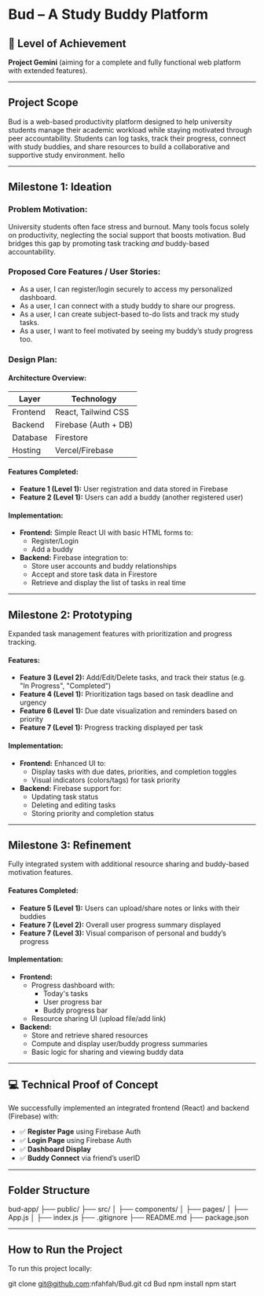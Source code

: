 # Bud – A Study Buddy Platform

## 🌟 Level of Achievement

**Project Gemini** (aiming for a complete and fully functional web platform with extended features).

---

##  Project Scope

Bud is a web-based productivity platform designed to help university students manage their academic workload while staying motivated through peer accountability. Students can log tasks, track their progress, connect with study buddies, and share resources to build a collaborative and supportive study environment. hello

---

##  Milestone 1: Ideation

### Problem Motivation:
University students often face stress and burnout. Many tools focus solely on productivity, neglecting the social support that boosts motivation. Bud bridges this gap by promoting task tracking *and* buddy-based accountability.

### Proposed Core Features / User Stories:
- As a user, I can register/login securely to access my personalized dashboard.
- As a user, I can connect with a study buddy to share our progress.
- As a user, I can create subject-based to-do lists and track my study tasks.
- As a user, I want to feel motivated by seeing my buddy’s study progress too.

### Design Plan:
#### Architecture Overview:
| Layer       | Technology          |
|------------|---------------------|
| Frontend   | React, Tailwind CSS |
| Backend    | Firebase (Auth + DB)|
| Database   | Firestore           |
| Hosting    | Vercel/Firebase     |

####  Features Completed:
- **Feature 1 (Level 1):** User registration and data stored in Firebase
- **Feature 2 (Level 1):** Users can add a buddy (another registered user)


####  Implementation:
- **Frontend:** Simple React UI with basic HTML forms to:
  - Register/Login
  - Add a buddy
- **Backend:** Firebase integration to:
  - Store user accounts and buddy relationships
  - Accept and store task data in Firestore
  - Retrieve and display the list of tasks in real time

---

##  Milestone 2: Prototyping

Expanded task management features with prioritization and progress tracking.

####  Features:
- **Feature 3 (Level 2):** Add/Edit/Delete tasks, and track their status (e.g. "In Progress", "Completed")
- **Feature 4 (Level 1):** Prioritization tags based on task deadline and urgency
- **Feature 6 (Level 1):** Due date visualization and reminders based on priority
- **Feature 7 (Level 1):** Progress tracking displayed per task

####  Implementation:
- **Frontend:** Enhanced UI to:
  - Display tasks with due dates, priorities, and completion toggles
  - Visual indicators (colors/tags) for task priority
- **Backend:** Firebase support for:
  - Updating task status
  - Deleting and editing tasks
  - Storing priority and completion status

---

##  Milestone 3: Refinement

Fully integrated system with additional resource sharing and buddy-based motivation features.

####  Features Completed:
- **Feature 5 (Level 1):** Users can upload/share notes or links with their buddies
- **Feature 7 (Level 2):** Overall user progress summary displayed
- **Feature 7 (Level 3):** Visual comparison of personal and buddy’s progress

####  Implementation:
- **Frontend:** 
  - Progress dashboard with:
    - Today's tasks
    - User progress bar
    - Buddy progress bar
  - Resource sharing UI (upload file/add link)
- **Backend:**
  - Store and retrieve shared resources
  - Compute and display user/buddy progress summaries
  - Basic logic for sharing and viewing buddy data


---

## 💻 Technical Proof of Concept

We successfully implemented an integrated frontend (React) and backend (Firebase) with:

- ✅ **Register Page** using Firebase Auth
- ✅ **Login Page** using Firebase Auth
- ✅ **Dashboard Display** 
- ✅ **Buddy Connect** via friend’s userID

---

## Folder Structure

bud-app/
├── public/
├── src/
│ ├── components/
│ ├── pages/
│ ├── App.js
│ ├── index.js
├── .gitignore
├── README.md
├── package.json


---

## How to Run the Project
To run this project locally:

git clone git@github.com:nfahfah/Bud.git
cd Bud
npm install
npm start

